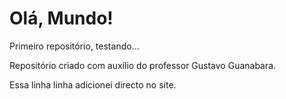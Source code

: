 # Olá, Mundo!
 Primeiro repositório, testando...

 Repositório criado com auxílio do professor Gustavo Guanabara.
 
 Essa linha linha adicionei directo no site.
